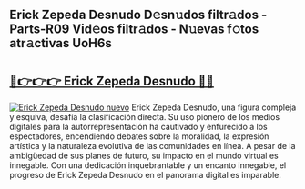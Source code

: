 ## Erick Zepeda Desnudo D𝚎sn𝚞dos filtr𝚊dos - Parts-R09 Vid𝚎os filtr𝚊dos - N𝚞evas f𝚘tos atr𝚊ctivas UoH6s

# <h2><a href="http://mb8f1z4.tromn.icu/?c=Erick+Zepeda+Desnudo">🔗👉👉👉 Erick Zepeda Desnudo 🔗🔗</a></h2>

[![Erick Zepeda Desnudo nuevo](https://i.imgur.com/pEAQMta.gif)](http://mb8f1z4.tromn.icu/?c=Erick+Zepeda+Desnudo)
Erick Zepeda Desnudo, una figura compleja y esquiva, desafía la clasificación directa. Su uso pionero de los medios digitales para la autorrepresentación ha cautivado y enfurecido a los espectadores, encendiendo debates sobre la moralidad, la expresión artística y la naturaleza evolutiva de las comunidades en línea. A pesar de la ambigüedad de sus planes de futuro, su impacto en el mundo virtual es innegable. Con una dedicación inquebrantable y un encanto innegable, el progreso de Erick Zepeda Desnudo en el panorama digital es imparable.
